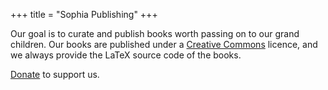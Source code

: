 +++
title = "Sophia Publishing"
+++

Our goal is to curate and publish books worth passing on to our grand children.
Our books are published under a [Creative Commons](https://creativecommons.org/)
licence, and we always provide the LaTeX source code of the books.

[Donate](donate) to support us.